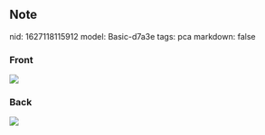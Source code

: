 ## Note
nid: 1627118115912
model: Basic-d7a3e
tags: pca
markdown: false

### Front
<img src="paste-1f9344dd68bfe266f56a56387f0b97c159ac428c.jpg">

### Back
<img src="paste-8fb0b2d0ea6a00a8063d9fdd8ba36aa95738ca57.jpg">
